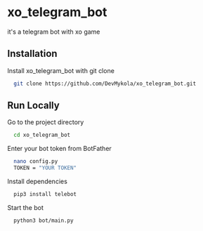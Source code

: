 # xo_telegram_bot

it's a telegram bot with xo game

## Installation

Install xo_telegram_bot with git clone

```bash
  git clone https://github.com/DevMykola/xo_telegram_bot.git
```
    
## Run Locally

Go to the project directory

```bash
  cd xo_telegram_bot
```

Enter your bot token from BotFather

```bash
  nano config.py
  TOKEN = "YOUR TOKEN"
```

Install dependencies

```bash
  pip3 install telebot
```

Start the bot

```bash
  python3 bot/main.py
```


